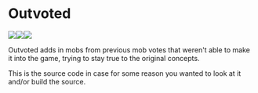 # Outvoted
[![](http://cf.way2muchnoise.eu/versions/outvoted.svg?badge_style=for_the_badge)](https://www.curseforge.com/minecraft/mc-mods/outvoted)[![](https://img.shields.io/discord/776261853932158977?label=Discord&logo=discord&style=for-the-badge)](https://discord.com/invite/FeBUNVtjmb)[![](https://img.shields.io/github/workflow/status/How-Bout-No/Outvoted/Java%20CI%20with%20Gradle?style=for-the-badge)](https://github.com/How-Bout-No/Outvoted/actions?query=workflow%3A%22Java+CI+with+Gradle%22)

Outvoted adds in mobs from previous mob votes that weren't able to make it into the game, trying to stay true to the original concepts.


This is the source code in case for some reason you wanted to look at it and/or build the source.
